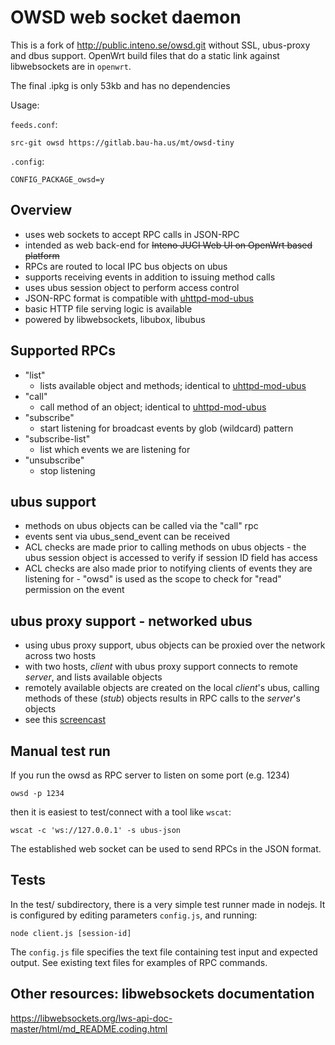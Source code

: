 # OWSD web socket daemon

This is a fork of http://public.inteno.se/owsd.git without SSL, ubus-proxy and dbus support. 
OpenWrt build files that do a static link against libwebsockets are in `openwrt`. 

The final .ipkg is only 53kb and has no dependencies 

Usage: 

`feeds.conf`: 

    src-git owsd https://gitlab.bau-ha.us/mt/owsd-tiny
    
`.config`: 

    CONFIG_PACKAGE_owsd=y 
    

## Overview
- uses web sockets to accept RPC calls in JSON-RPC
- intended as web back-end for ~~Inteno JUCI Web UI on OpenWrt based platform~~ 
- RPCs are routed to local IPC bus objects on ubus
- supports receiving events in addition to issuing method calls
- uses ubus session object to perform access control
- JSON-RPC format is compatible with [uhttpd-mod-ubus](https://wiki.openwrt.org/doc/techref/ubus#access_to_ubus_over_http)
- basic HTTP file serving logic is available
- powered by libwebsockets, libubox, libubus

## Supported RPCs
- "list"
  * lists available object and methods; identical to [uhttpd-mod-ubus](https://wiki.openwrt.org/doc/techref/ubus#access_to_ubus_over_http)
- "call"
  * call method of an object; identical to [uhttpd-mod-ubus](https://wiki.openwrt.org/doc/techref/ubus#access_to_ubus_over_http)
- "subscribe"
  * start listening for broadcast events by glob (wildcard) pattern
- "subscribe-list"
  * list which events we are listening for
- "unsubscribe"
  * stop listening

## ubus support
- methods on ubus objects can be called via the "call" rpc
- events sent via ubus\_send\_event can be received
- ACL checks are made prior to calling methods on ubus objects - the ubus session object is accessed to verify if session ID field has access
- ACL checks are also made prior to notifying clients of events they are listening for - "owsd" is used as the scope to check for "read" permission on the event

## ubus proxy support - networked ubus
- using ubus proxy support, ubus objects can be proxied over the network across two hosts
- with two hosts, _client_ with ubus proxy support connects to remote _server_, and lists available objects
- remotely available objects are created on the local _client_'s ubus, calling methods of these (_stub_) objects results in RPC calls to the _server_'s objects
- see this [screencast](https://asciinema.org/a/3u1dl3ojggxih31wi495dr4zj)


## Manual test run

If you run the owsd as RPC server to listen on some port (e.g. 1234)

`owsd -p 1234`

then it is easiest to test/connect with a tool like `wscat`:

`wscat -c 'ws://127.0.0.1' -s ubus-json`

The established web socket can be used to send RPCs in the JSON format.

## Tests

In the test/ subdirectory, there is a very simple test runner made in nodejs. It is configured by editing parameters `config.js`, and running:

`node client.js [session-id]`

The `config.js` file specifies the text file containing test input and expected output. See existing text files for examples of RPC commands.

## Other resources: libwebsockets documentation

https://libwebsockets.org/lws-api-doc-master/html/md_README.coding.html
